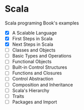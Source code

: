 # Scala
Scala programing Book's examples

  - [x] A Scalable Language
  - [x] First Steps in Scala
  - [x] Next Steps in Scala
  - [ ] Classes and Objects
  - [ ] Basic Types and Operations
  - [ ] Functional Objects
  - [ ] Built-in Control Structures
  - [ ] Functions and Closures
  - [ ] Control Abstraction
  - [ ] Composition and Inheritance
  - [ ] Scala's Hierarchy
  - [ ] Traits
  - [ ] Packages and Import
